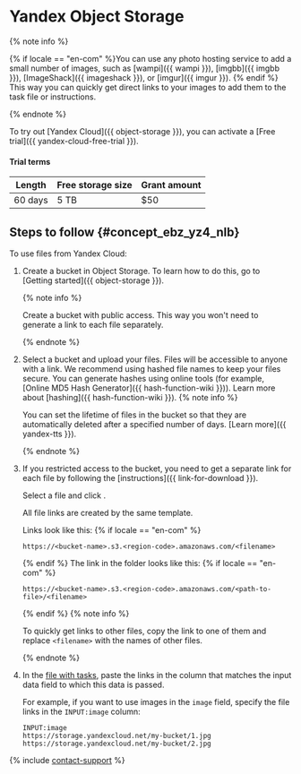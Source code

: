 # Yandex Object Storage

{% note info %}

{% if locale == "en-com" %}You can use any photo hosting service to add a small number of images, such as [wampi]({{ wampi }}), [imgbb]({{ imgbb }}), [ImageShack]({{ imageshack }}), or [imgur]({{ imgur }}). {% endif %} This way you can quickly get direct links to your images to add them to the task file or instructions.

{% endnote %}


To try out [Yandex Cloud]({{ object-storage }}), you can activate a [Free trial]({{ yandex-cloud-free-trial }}).

#### Trial terms

Length | Free storage size | Grant amount
----- | ----- | -----
60 days | 5 TB | $50


## Steps to follow {#concept_ebz_yz4_nlb}

To use files from Yandex Cloud:

1. Create a bucket in Object Storage. To learn how to do this, go to [Getting started]({{ object-storage }}).

    {% note info %}

    Create a bucket with public access. This way you won't need to generate a link to each file separately.

    {% endnote %}

1. Select a bucket and upload your files. Files will be accessible to anyone with a link. We recommend using hashed file names to keep your files secure. You can generate hashes using online tools (for example, [Online MD5 Hash Generator]({{ hash-function-wiki }})). Learn more about [hashing]({{ hash-function-wiki }}).
    {% note info %}

    You can set the lifetime of files in the bucket so that they are automatically deleted after a specified number of days. [Learn more]({{ yandex-tts }}).

    {% endnote %}

1. If you restricted access to the bucket, you need to get a separate link for each file by following the [instructions]({{ link-for-download }}).

    Select a file and click .

    All file links are created by the same template.

    Links look like this:
    {% if locale == "en-com" %}
	
    ```
    https://<bucket-name>.s3.<region-code>.amazonaws.com/<filename>
    ```
    
	{% endif %}
    The link in the folder looks like this:
    {% if locale == "en-com" %}
    
	```
    https://<bucket-name>.s3.<region-code>.amazonaws.com/<path-to-file>/<filename>
    ```
    
	{% endif %}
    {% note info %}

    To quickly get links to other files, copy the link to one of them and replace `<filename>` with the names of other files.

    {% endnote %}

1. In the [file with tasks](pool_csv.md), paste the links in the column that matches the input data field to which this data is passed.

    For example, if you want to use images in the `image` field, specify the file links in the `INPUT:image` column:

    ```
    INPUT:image
    https://storage.yandexcloud.net/my-bucket/1.jpg
    https://storage.yandexcloud.net/my-bucket/2.jpg
    ```

{% include [contact-support](../_includes/contact-support-new.md) %}
